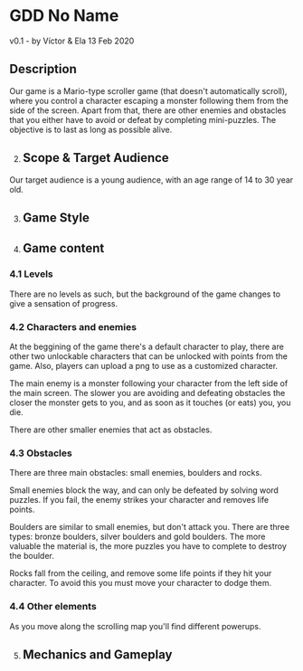# GDD No Name
v0.1 - by Víctor & Ela 
13 Feb 2020

## Description
Our game is a Mario-type scroller game (that doesn't automatically scroll), where you control a character escaping a monster
following them from the side of the screen.
Apart from that, there are other enemies and obstacles that you either have to avoid or defeat by completing mini-puzzles.
The objective is to last as long as possible alive.     

2. ## Scope & Target Audience</h2>

 Our target audience is a young audience, with an age range of 14 to 30 year old.
            
3. ## Game Style</h2>

            
4. ## Game content</h2>
            
### 4.1 Levels

There are no levels as such, but the background of the game changes to give a sensation of progress.
                  
### 4.2 Characters and enemies

At the beggining of the game there's a default character to play, there are other two unlockable characters that can be unlocked with points from the game.
Also, players can upload a png to use as a customized character.

The main enemy is a monster following your character from the left side of the main screen. The slower you are avoiding and defeating obstacles the closer the monster gets to you, and as soon as it touches (or eats) you, you die.

There are other smaller enemies that act as obstacles.
                    
### 4.3 Obstacles

There are three main obstacles: small enemies, boulders and rocks.

Small enemies block the way, and can only be defeated by solving word puzzles. If you fail, the enemy strikes your character and removes life points.

Boulders are similar to small enemies, but don't attack you. There are three types: bronze
boulders, silver boulders and gold boulders. The more valuable the material is, the more puzzles you have to complete to destroy the boulder. 

Rocks fall from the ceiling, and remove some life points if they hit your character. To avoid this you must move your character to dodge them.   

### 4.4 Other elements</h3>

As you move along the scrolling map you'll find different powerups.   
                    
5. ## Mechanics and Gameplay